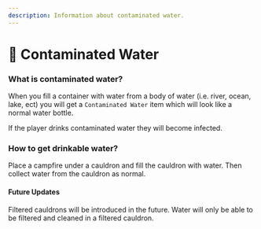 ```yaml
---
description: Information about contaminated water.
---
```


# 🚱 Contaminated Water

### What is contaminated water?

When you fill a container with water from a body of water (i.e. river, ocean, lake, ect) you will get a `Contaminated Water` item which will look like a normal water bottle.

If the player drinks contaminated water they will become infected.

### How to get drinkable water?

Place a campfire under a cauldron and fill the cauldron with water. Then collect water from the cauldron as normal.

#### Future Updates

Filtered cauldrons will be introduced in the future. Water will only be able to be filtered and cleaned in a filtered cauldron.
